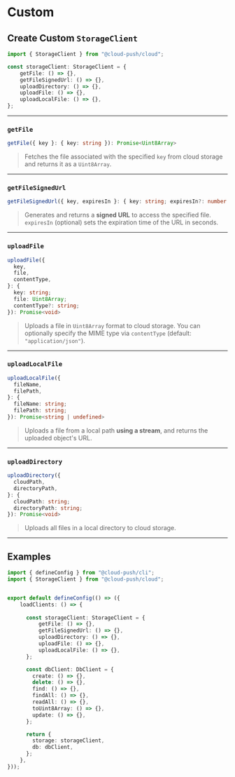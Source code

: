 # Custom

## Create Custom `StorageClient`

```ts
import { StorageClient } from "@cloud-push/cloud";

const storageClient: StorageClient = {
    getFile: () => {},
    getFileSignedUrl: () => {},
    uploadDirectory: () => {},
    uploadFile: () => {},
    uploadLocalFile: () => {},
};
```

---

### `getFile`

```ts
getFile({ key }: { key: string }): Promise<Uint8Array>
```

>Fetches the file associated with the specified `key` from cloud storage and returns it as a `Uint8Array`.

---

### `getFileSignedUrl`

```ts
getFileSignedUrl({ key, expiresIn }: { key: string; expiresIn?: number }): Promise<string>
```

>Generates and returns a **signed URL** to access the specified file.
`expiresIn` (optional) sets the expiration time of the URL in seconds.

---

### `uploadFile`

```ts
uploadFile({
  key,
  file,
  contentType,
}: {
  key: string;
  file: Uint8Array;
  contentType?: string;
}): Promise<void>
```

>Uploads a file in `Uint8Array` format to cloud storage.
You can optionally specify the MIME type via `contentType` (default: `"application/json"`).

---

### `uploadLocalFile`

```ts
uploadLocalFile({
  fileName,
  filePath,
}: {
  fileName: string;
  filePath: string;
}): Promise<string | undefined>
```

>Uploads a file from a local path **using a stream**, and returns the uploaded object's URL.

---

### `uploadDirectory`

```ts
uploadDirectory({
  cloudPath,
  directoryPath,
}: {
  cloudPath: string;
  directoryPath: string;
}): Promise<void>
```

>Uploads all files in a local directory to cloud storage.

---

## Examples


```ts
import { defineConfig } from "@cloud-push/cli";
import { StorageClient } from "@cloud-push/cloud";


export default defineConfig(() => ({
  	loadClients: () => {
        
      const storageClient: StorageClient = {
          getFile: () => {},
          getFileSignedUrl: () => {},
          uploadDirectory: () => {},
          uploadFile: () => {},
          uploadLocalFile: () => {},
      };

      const dbClient: DbClient = {
        create: () => {},
        delete: () => {},
        find: () => {},
        findAll: () => {},
        readAll: () => {},
        toUint8Array: () => {},
        update: () => {},
      };

      return {
        storage: storageClient,
        db: dbClient,
      };
	},
}));
```
